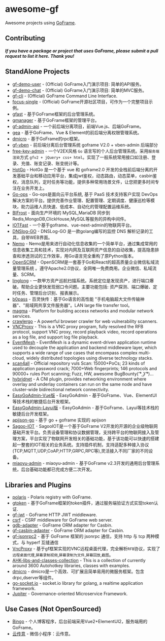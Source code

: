 # awesome-gf
Awesome projects using [GoFrame](https://github.com/gogf/gf).

## Contributing

#### *If you have a package or project that uses GoFrame, please submit a pull request to list it here. Thank you!*


## StandAlone Projects

- [gf-demo-user](https://github.com/gogf/gf-demo-user) - (Official) GoFrame入门演示项目: 简单的API服务。
- [gf-demo-chat](https://github.com/gogf/gf-demo-chat) - (Official) GoFrame入门演示项目: 简单的MVC服务。
- [gf-cli](https://github.com/gogf/gf/tree/master/cmd/gf) - (Official) GoFrame Command Line Interface.
- [focus-single](https://github.com/gogf/focus-single) - (Official) GoFrame开源社区项目，可作为一个完整项目示例。
- [gfast](https://github.com/tiger1103/gfast) - 基于GoFrame框架的后台管理系统。
- [gmanager](https://github.com/goflyfox/gmanager) - 基于GoFrame框架的管理平台。
- [gf-admin-api](https://github.com/jangworn/gf-admin-api) - 一个前后端分离项目，前端Vue.js、后端GoFrame。
- [gea](https://github.com/1307super/gea) - 基于GoFrame、Vue & Element的前后端分离权限管理系统。
- [dmicro](https://github.com/osgochina/dmicro) - 基于GoFrame的rpc框架。
- [gf-vben](https://github.com/vbenjs/gf-vben) - 前后端分离后台管理系统 goframe V2.0 + vben-admin 后端部分
- [free-key-admin](https://github.com/1211ciel/ciel-admin) - 一个V2EX风格 `Go` 语言写的个人后台管理系统。采用`服务端渲染`方式 `gfv2 + jQuery+ css+ html`。实现了一般系统常用接口如注册、登录、充值、账变记录、账变统计等。
- [HotGo](https://github.com/bufanyun/hotgo) - HotGo 是一个基于 vue 和 goframe2.0 开发的全栈前后端分离的开发基础平台和移动应用平台，集成jwt鉴权，动态路由，动态菜单，casbin鉴权，消息队列，定时任务等功能，提供多种常用场景文件，让您把更多时间专注在业务开发上。
- [Go-ops](https://github.com/i4de/go-ops) - Go-ops是面向云平台系统, 基于 PaaS 技术支持客户实现 DevOps 解决方案的平台。提供完善作业管理、配置管理、定期调度、健康巡检等模块，助力运维人员快速、低成本、自动化的管理配置运维系统。
- [BIFrost](https://github.com/brokercap/Bifrost) - 面向生产环境的 MySQL,MariaDB 同步到Redis,MongoDB,ClickHouse,MySQL等服务的异构中间件。
- [IOTFast](https://github.com/xiaodingding/iotfast) - 一个基于goframe、vue-next-admin的物联网平台。
- [DNSlog-GO](https://github.com/lanyi1998/DNSlog-GO) - DNSLog-GO 是一款golang编写的监控 DNS 解析记录的工具，自带WEB界面。
- [Nemo](https://github.com/hanc00l/nemo_go) - Nemo是用来进行自动化信息收集的一个简单平台，通过集成常用的信息收集工具和技术，实现对内网及互联网资产信息的自动收集，提高隐患排查和渗透测试的工作效率，用Go语言完全重构了原Python版本。
- [OpenSCRM](https://github.com/openscrm/api-server) - OpenSCRM是一套基于Go和React的超高质量企业微信私域流量管理系统 。遵守Apache2.0协议，全网唯一免费商用。企业微信、私域流量、SCRM。
- [linglong](https://github.com/awake1t/linglong) - 一款甲方资产巡航扫描系统。系统定位是发现资产，进行端口爆破。帮助企业更快发现弱口令问题。主要功能包括: 资产探测、端口爆破、定时任务、管理后台识别、报表展示。
- [b0pass](https://github.com/bitepeng/b0pass) - 百灵快传：基于Go语言的高性能 "手机电脑超大文件传输神器"、"局域网共享文件服务器"。LAN large file transfer tool。
- [magma](https://github.com/magma/magma) - Platform for building access networks and modular network services.
- [crawlergo](https://github.com/Qianlitp/crawlergo) - A powerful browser crawler for web vulnerability scanners.
- [VNCProxy](https://github.com/vprix/vncproxy) - This is a VNC proxy program, fully resolved the RFB protocol, support VNC proxy, record playback video, record operations as a log file, and support log file playback.
- [EventMesh](https://github.com/apache/incubator-eventmesh) - EventMesh is a dynamic event-driven application runtime used to decouple the application and backend middleware layer, which supports a wide range of use cases that encompass complex multi-cloud, widely distributed topologies using diverse technology stacks.
- [scan4all](https://github.com/hktalent/scan4all) - Official repository vuls Scan: 15000+PoCs; 23 kinds of application password crack; 7000+Web fingerprints; 146 protocols and 90000+ rules Port scanning; Fuzz, HW, awesome BugBounty( ͡° ͜ʖ ͡°)...
- [hybridnet](https://github.com/alibaba/hybridnet) - A CNI plugin, provides networking environment where overlay and underlay containers can run on the same node and have cluster-wide bidirectional network connectivity.
- [EasyGoAdmin-Vue版](https://gitee.com/easygoadmin/EasyGoAdmin_GoFrame_EleVue) - EasyGoAdmin - 基于GoFrame、Vue、ElementUI等技术栈的敏捷后台开发框架。
- [EasyGoAdmin-Layui版](https://gitee.com/easygoadmin/EasyGoAdmin_GoFrame_Layui) - EasyGoAdmin - 基于GoFrame、Layui等技术栈的敏捷后台开发框架。
- [apijson-go](https://github.com/glennliao/apijson-go) - 基于 go + goframe 实现的 apijson
- [Sagoo-IOT](https://github.com/sagoo-cloud/sagooiot) - SagooIOT是一个基于GoFrame V2开发的开源的企业级物联网基础开发平台。负责设备管理和协议数据管理，支持跨平台的物联网接入及管理方案，平台实现了物联网开发相关的基础功能，基于该功能可以快速的搭建起一整套的IOT相关的业务系统。支持插件机制，支持适配多种接入协议(TCP,MQTT,UDP,CoAP,HTTP,GRPC,RPC等),灵活接入不同厂家的不同设备。
- [miaoyu-admin](https://gitee.com/licxpro/miaoyu) - miaoyu-admin - 基于GoFrame v2.3开发的通用后台管理系统，后台基础功能都已完成方便二次开发。


## Libraries and Plugins

- [polaris](https://github.com/gogf/gf/tree/master/contrib/registry/polaris) - Polaris registry with GoFrame.
- [gtoken](https://github.com/goflyfox/gtoken) - 基于GoFrame框架的token插件，通过服务端验证方式实现token认证.
- [gf-jwt](https://github.com/gogf/gf-jwt) - GoFrame HTTP JWT middleware.
- [csrf](https://github.com/gogf/csrf) - CSRF middleware for GoFrame web server.
- [gdb-adapter](https://github.com/vance-liu/gdb-adapter) - GoFrame ORM adapter for Casbin.
- [gf-casbin-adapter](https://github.com/hailaz/gf-casbin-adapter) - GoFrame ORM adapter for Casbin.
- [gf-jsonrpc2](https://github.com/zhouyaozhouyao/goframe-jsonrpc) - 基于 GoFrame 框架的 jsonrpc 通信，支持 http 与 tcp 两种模式，与 hyperf 互缝通信
- [VncProxy](https://github.com/vprix/vncproxy) - 基于gf框架实现的VNC远程桌面代理，完全解析`RFB`协议，实现了`远程桌面代理`,`屏幕录制视频`,`屏幕录制为文件`,`屏幕回放`,`截图`。
- [AHK-libs-and-classes-collection](https://github.com/Ixiko/AHK-libs-and-classes-collection) - This is a collection of currently around 3600 Autohotkey libraries, classes with examples.
- [dmicro](https://github.com/osgochina/dmicro) - dmicro是一个高效、可扩展且简单易用的微服务框架。包含drpc,dserver等组件。
- [go-socket.io](https://github.com/googollee/go-socket.io) - socket.io library for golang, a realtime application framework.
- [Jupiter](https://github.com/douyu/jupiter) - Governance-oriented Microservice Framework.




## Use Cases (Not OpenSourced)


- [Bingo](https://www.liming.me) - 个人博客程序，后台前端采用Vue2+ElementUI2，服务端用的GoFrame。
- [云传意](https://homeapp.top/) - 微信小程序：云传意。

